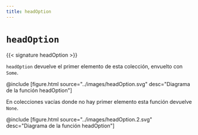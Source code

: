 ```yaml
---
title: headOption
---
```


# `headOption`

{{< signature headOption >}}

`headOption` devuelve el primer elemento de esta colección, envuelto con `Some`.

@include [figure.html source="../images/headOption.svg" desc="Diagrama de la función headOption"]

En colecciones vacías donde no hay primer elemento esta función devuelve `None`.

@include [figure.html source="../images/headOption.2.svg" desc="Diagrama de la función headOption"]
